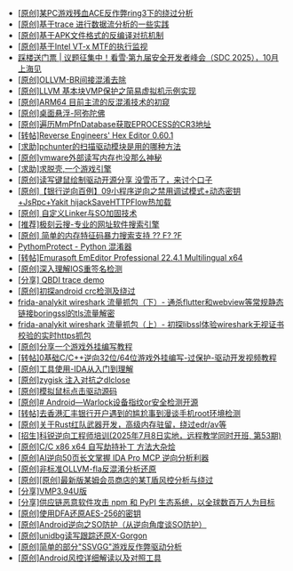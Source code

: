 + [[原创]某PC游戏残血ACE反作弊ring3下的绕过分析](https://bbs.kanxue.com/thread-284667.htm)
+ [[原创]基于trace 进行数据流分析的一些实践](https://bbs.kanxue.com/thread-285243.htm)
+ [[原创]基于APK文件格式的反编译对抗机制](https://bbs.kanxue.com/thread-272045.htm)
+ [[原创]基于Intel VT-x MTF的执行监视](https://bbs.kanxue.com/thread-287146.htm)
+ [踩楼送门票 | 议题征集中！看雪·第九届安全开发者峰会（SDC 2025），10月上海见](https://bbs.kanxue.com/thread-285672.htm)
+ [[原创]OLLVM-BR间接混淆去除](https://bbs.kanxue.com/thread-287262.htm)
+ [[原创]LLVM 基本块VMP保护之简易虚拟机示例实现](https://bbs.kanxue.com/thread-287259.htm)
+ [[原创]ARM64 目前主流的反混淆技术的初窥](https://bbs.kanxue.com/thread-285567.htm)
+ [[原创]桌面悬浮-阿弥陀佛](https://bbs.kanxue.com/thread-287083.htm)
+ [[原创]遍历MmPfnDatabase获取EPROCESS的CR3地址](https://bbs.kanxue.com/thread-286598.htm)
+ [[转帖]Reverse Engineers' Hex Editor 0.60.1](https://bbs.kanxue.com/thread-278411.htm)
+ [[求助]pchunter的扫描驱动模块是用的哪种方法](https://bbs.kanxue.com/thread-287263.htm)
+ [[原创]vmware外部读写内存也没那么神秘](https://bbs.kanxue.com/thread-284956.htm)
+ [[求助]求脱壳,一个游戏引擎](https://bbs.kanxue.com/thread-287264.htm)
+ [[原创]读写键鼠绘制驱动开源分享 没雪币了，来讨个口子](https://bbs.kanxue.com/thread-286756.htm)
+ [[原创]【银行逆向百例】09小程序逆向之禁用调试模式+动态密钥+JsRpc+Yakit hijackSaveHTTPFlow热加载](https://bbs.kanxue.com/thread-287265.htm)
+ [[原创] 自定义Linker与SO加固技术](https://bbs.kanxue.com/thread-287254.htm)
+ [[推荐]极刻云搜-专业的网址软件搜索引擎](https://bbs.kanxue.com/thread-286629.htm)
+ [[原创] 简单的内存特征码暴力搜索支持 ?? F? ?F](https://bbs.kanxue.com/thread-284451.htm)
+ [PythomProtect - Python 混淆器](https://bbs.kanxue.com/thread-285032.htm)
+ [[转帖]Emurasoft EmEditor Professional 22.4.1 Multilingual x64](https://bbs.kanxue.com/thread-277358.htm)
+ [[原创]深入理解IOS重签名检测](https://bbs.kanxue.com/thread-287185.htm)
+ [[分享] QBDI trace demo](https://bbs.kanxue.com/thread-285857.htm)
+ [[原创]初探android crc检测及绕过](https://bbs.kanxue.com/thread-285790.htm)
+ [frida-analykit   wireshark 流量抓包（下）- 通杀flutter和webview等常规静态链接boringssl的tls流量解密](https://bbs.kanxue.com/thread-286620.htm)
+ [frida-analykit   wireshark 流量抓包（上）- 初探libssl体验wireshark无视证书校验的实时https抓包](https://bbs.kanxue.com/thread-286510.htm)
+ [[原创]分享一个游戏外挂编写教程](https://bbs.kanxue.com/thread-286912.htm)
+ [[转帖]0基础C/C++逆向32位/64位游戏外挂编写-过保护-驱动开发视频教程](https://bbs.kanxue.com/thread-286955.htm)
+ [[原创]工具使用-IDA从入门到理解](https://bbs.kanxue.com/thread-266021.htm)
+ [[原创]zygisk 注入对抗之dlclose](https://bbs.kanxue.com/thread-286801.htm)
+ [[原创]模拟鼠标点击驱动源码](https://bbs.kanxue.com/thread-286960.htm)
+ [[原创]# Android—Warlock设备指纹or安全检测开源](https://bbs.kanxue.com/thread-287255.htm)
+ [[转帖]去香港汇丰银行开户遇到的尴尬事到漫谈手机root环境检测](https://bbs.kanxue.com/thread-285754.htm)
+ [[原创]关于Rust红队武器开发，高级内存驻留，绕过edr/av等](https://bbs.kanxue.com/thread-286302.htm)
+ [[招生]科锐逆向工程师培训(2025年7月8日实地，远程教学同时开班, 第53期)](https://bbs.kanxue.com/thread-51839.htm)
+ [[原创]C/C   x86 x64 自写劫持补丁 方法大杂烩](https://bbs.kanxue.com/thread-282745.htm)
+ [[原创]AI逆向50页长文掌握 IDA Pro MCP 逆向分析利器](https://bbs.kanxue.com/thread-286813.htm)
+ [[原创]非标准OLLVM-fla反混淆分析还原](https://bbs.kanxue.com/thread-286549.htm)
+ [[原创][原创]最新版某姆会员商店的某T盾风控分析与绕过](https://bbs.kanxue.com/thread-286243.htm)
+ [[分享]VMP3.94U版](https://bbs.kanxue.com/thread-287018.htm)
+ [[分享]供应链恶意软件攻击 npm 和 PyPI 生态系统，以全球数百万人为目标](https://bbs.kanxue.com/thread-287270.htm)
+ [[原创]使用DFA还原AES-256的密钥](https://bbs.kanxue.com/thread-287087.htm)
+ [[原创]Android逆向之SO防护（从逆向角度谈SO防护）](https://bbs.kanxue.com/thread-287260.htm)
+ [[原创]unidbg读写跟踪还原X-Gorgon](https://bbs.kanxue.com/thread-285586.htm)
+ [[原创]简单的部分"SSVGG"游戏反作弊驱动分析](https://bbs.kanxue.com/thread-286409.htm)
+ [[原创]Android风控详细解读以及对照工具](https://bbs.kanxue.com/thread-286120.htm)
